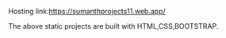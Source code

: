Hosting
link:https://sumanthprojects11.web.app/

The above static projects are built with HTML,CSS,BOOTSTRAP.

